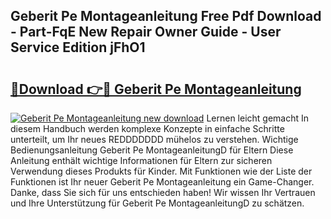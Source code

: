 ## Geberit Pe Montageanleitung Free Pdf Download - Part-FqE New Repair Owner Guide - User Service Edition jFhO1

# <h2><a href="http://df6w36k.blite.top/?on=Geberit+Pe+Montageanleitung">🔗Download 👉🔴 Geberit Pe Montageanleitung</a></h2>

[![Geberit Pe Montageanleitung new download](https://i.imgur.com/lujVjoI.png)](http://df6w36k.blite.top/?on=Geberit+Pe+Montageanleitung)
Lernen leicht gemacht In diesem Handbuch werden komplexe Konzepte in einfache Schritte unterteilt, um Ihr neues REDDDDDDD mühelos zu verstehen. Wichtige Bedienungsanleitung Geberit Pe MontageanleitungD für Eltern Diese Anleitung enthält wichtige Informationen für Eltern zur sicheren Verwendung dieses Produkts für Kinder. Mit Funktionen wie der Liste der Funktionen ist Ihr neuer Geberit Pe Montageanleitung ein Game-Changer. Danke, dass Sie sich für uns entschieden haben! Wir wissen Ihr Vertrauen und Ihre Unterstützung für Geberit Pe MontageanleitungD zu schätzen.
